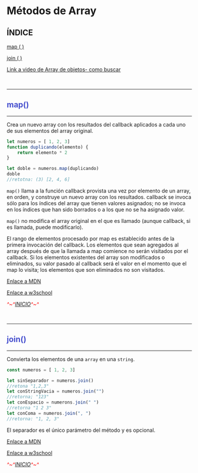 # <span id="inicio">Métodos de Array

## ÍNDICE

[map ( )](#map)

[join ( )](#join)

[Link a video de Array de objetos- como buscar](https://www.youtube.com/watch?v=RTaQBkmcIuM)

<br>

---

## <span id="map" style="color: #4750ce">map()

---

Crea un nuevo array con los resultados del callback aplicados a cada uno de sus elementos del array original.

```javascript
let numeros = [ 1, 2, 3]
function duplicando(elemento) {
    return elemento * 2
}

let doble = numeros.map(duplicando)
doble
//retotna: (3) [2, 4, 6]
```

`map()` llama a la función callback provista una vez por elemento de un array, en orden, y construye un nuevo array con los resultados. callback se invoca sólo para los índices del array que tienen valores asignados; no se invoca en los índices que han sido borrados o a los que no se ha asignado valor.

`map()` no modifica el array original en el que es llamado (aunque callback, si es llamada, puede modificarlo).

El rango de elementos procesado por map es establecido antes de la primera invocación del callback. Los elementos que sean agregados al array después de que la llamada a map comience no serán visitados por el callback. Si los elementos existentes del array son modificados o eliminados, su valor pasado al callback será el valor en el momento que el map lo visita; los elementos que son eliminados no son visitados.

[Enlace a MDN](https://developer.mozilla.org/es/docs/Web/JavaScript/Reference/Global_Objects/Array/map)

[Enlace a w3school](https://www.w3schools.com/jsref/jsref_map.asp)

<span style="color: #ff0000">*^~^[INICIO](#inicio)^~^*</span>

<br>

---

## <span id="join" style="color: #4750ce">join()

---

Convierta los elementos de una `array` en una `string`.

```javascript
const numeros = [ 1, 2, 3]

let sinSeparador = numeros.join()
//retona "1,2,3"
let conStringVacia = numeros.join("")
//retorna; "123"
let conEspacio = numerons.join(" ")
//retorna "1 2 3"
let conComa = numeros.join(", ")
//retorna: "1, 2, 3"
```

El separador es el único parámetro del método y es opcional.

[Enlace a MDN](https://developer.mozilla.org/es/docs/Web/JavaScript/Reference/Global_Objects/Array/join)

[Enlace a w3school](https://www.w3schools.com/jsref/jsref_join.asp)

<span style="color: #ff0000">*^~^[INICIO](#inicio)^~^*</span>
